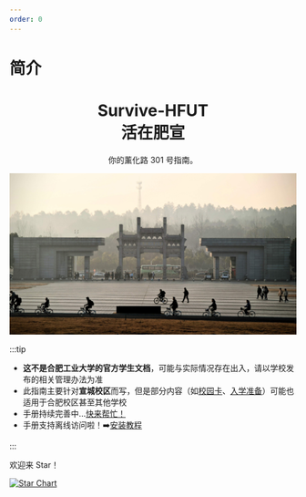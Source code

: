 ```yaml
---
order: 0
---
```


# 简介

<h1 align="center">
Survive-HFUT
<br>
活在肥宣
</h1>

<p style="text-align:center">
你的薰化路 301 号指南。  
</p>

![东大门](media/east_gate.jpg)

:::tip

- **这不是合肥工业大学的官方学生文档**，可能与实际情况存在出入，请以学校发布的相关管理办法为准
- 此指南主要针对**宣城校区**而写，但是部分内容（如[校园卡](./enrollment/campus_card.md)、[入学准备](./enrollment/preparation)）可能也适用于合肥校区甚至其他学校
- 手册持续完善中...[快来帮忙！](about/contribute.md)
- 手册支持离线访问啦！➡️[安装教程](https://developer.mozilla.org/zh-CN/docs/Web/Progressive_web_apps/Guides/Making_PWAs_installable#%E6%B5%8F%E8%A7%88%E5%99%A8%E6%94%AF%E6%8C%81)

:::

欢迎来 Star！

[![Star Chart](https://starchart.cc/Survive-HFUT/survive-hfut.github.io.svg)](https://gitHub.com/Survive-HFUT/survive-hfut.github.io)
